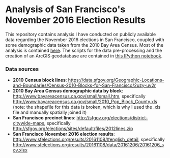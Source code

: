# Analysis of San Francisco's November 2016 Election Results

This repository contains analysis I have conducted on publicly available data regarding the November 2016 elections in San Francisco, coupled with some demographic data taken from the 2010 Bay Area Census. Most of the analysis is contained [here](./election_analysis.md). The scripts for the data pre-processing and the creation of an ArcGIS geodatabase are contained in [this IPython notebook](./geodatabase_from_source_data.ipynb).

### Data sources
* **2010 Census block lines**: https://data.sfgov.org/Geographic-Locations-and-Boundaries/Census-2010-Blocks-for-San-Francisco/2uzy-uv2r
* **2010 Bay Area Census demographic data by block**: http://www.bayareacensus.ca.gov/small/small.htm, specifically http://www.bayareacensus.ca.gov/small/2010_Pop_Block_County.xls (note: the shapefile for this data is broken, which is why I used the .xls file and manually spatially joined it)  
* **San Francisco precinct lines**: http://sfgov.org/elections/district-citywide-maps, specifically http://sfgov.org/elections/sites/default/files/2012lines.zip  
* **San Francisco November 2016 election results**: http://www.sfelections.org/results/20161108/#english_detail, specifically http://www.sfelections.org/results/20161108/data/20161206/20161206_sov.xlsx